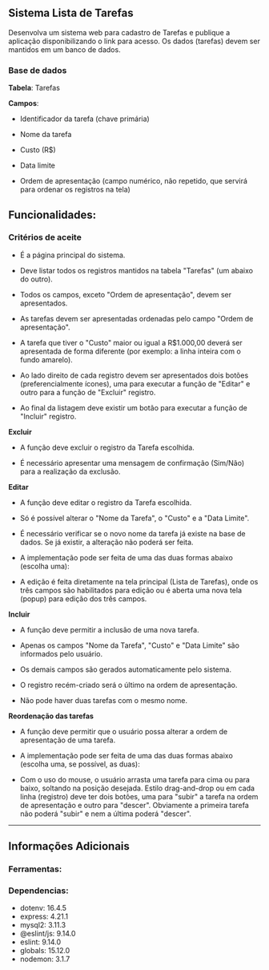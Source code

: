 ## Sistema Lista de Tarefas 

Desenvolva um sistema web para cadastro de Tarefas e publique a aplicação disponibilizando o link para acesso. Os dados (tarefas) devem ser mantidos em um banco de dados. 

### Base de dados 

**Tabela**: Tarefas 

**Campos**: 

* Identificador da tarefa (chave primária) 

* Nome da tarefa 

* Custo (R$) 

* Data limite 

* Ordem de apresentação (campo numérico, não repetido, que servirá para ordenar os registros na tela) 

 

## Funcionalidades: 

 

### Critérios de aceite

* É a página principal do sistema. 

* Deve listar todos os registros mantidos na tabela "Tarefas" (um abaixo do outro). 

* Todos os campos, exceto "Ordem de apresentação", devem ser apresentados. 

* As tarefas devem ser apresentadas ordenadas pelo campo "Ordem de apresentação". 

* A tarefa que tiver o "Custo" maior ou igual a R$1.000,00 deverá ser apresentada de forma diferente (por exemplo: a linha inteira com o fundo amarelo). 

* Ao lado direito de cada registro devem ser apresentados dois botões (preferencialmente ícones), uma para executar a função de "Editar" e outro para a função de "Excluir" registro. 

* Ao final da listagem deve existir um botão para executar a função de "Incluir" registro. 

**Excluir** 

* A função deve excluir o registro da Tarefa escolhida. 

* É necessário apresentar uma mensagem de confirmação (Sim/Não) para a realização da exclusão. 

 

**Editar**

* A função deve editar o registro da Tarefa escolhida. 

* Só é possível alterar o "Nome da Tarefa", o "Custo" e a "Data Limite". 

* É necessário verificar se o novo nome da tarefa já existe na base de dados. Se já existir, a alteração não poderá ser feita. 

* A implementação pode ser feita de uma das duas formas abaixo (escolha uma): 

* A edição é feita diretamente na tela principal (Lista de Tarefas), onde os três campos são habilitados para edição ou é aberta uma nova tela (popup) para edição dos três campos. 

 

**Incluir**

* A função deve permitir a inclusão de uma nova tarefa. 

* Apenas os campos "Nome da Tarefa", "Custo" e "Data Limite" são informados pelo usuário. 
* Os demais campos são gerados automaticamente pelo sistema. 

* O registro recém-criado será o último na ordem de apresentação. 

* Não pode haver duas tarefas com o mesmo nome. 

 

**Reordenação das tarefas**

* A função deve permitir que o usuário possa alterar a ordem de apresentação de uma tarefa. 

* A implementação pode ser feita de uma das duas formas abaixo (escolha uma, se possível, as duas): 

* Com o uso do mouse, o usuário arrasta uma tarefa para cima ou para baixo, soltando na posição desejada. Estilo drag-and-drop ou em cada linha (registro) deve ter dois botões, uma para "subir" a tarefa na ordem de apresentação e outro para "descer". Obviamente a primeira tarefa não poderá "subir" e nem a última poderá "descer". 
 
---
## Informações Adicionais

### **Ferramentas**:


### **Dependencias**:
* dotenv: 16.4.5
* express: 4.21.1
* mysql2: 3.11.3
* @eslint/js: 9.14.0
* eslint: 9.14.0
* globals: 15.12.0
* nodemon: 3.1.7
